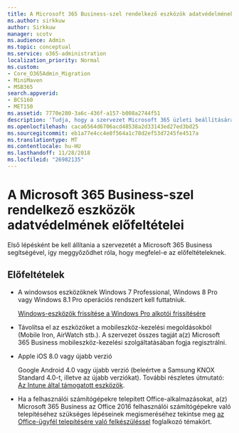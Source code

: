```yaml
---
title: A Microsoft 365 Business-szel rendelkező eszközök adatvédelmének előfeltételei
ms.author: sirkkuw
author: Sirkkuw
manager: scotv
ms.audience: Admin
ms.topic: conceptual
ms.service: o365-administration
localization_priority: Normal
ms.custom:
- Core_O365Admin_Migration
- MiniMaven
- MSB365
search.appverid:
- BCS160
- MET150
ms.assetid: 7770e280-3a6c-436f-a157-b008a2744f51
description: 'Tudja, hogy a szervezet Microsoft 365 üzleti beállítására szolgáló előzetes követelmények. '
ms.openlocfilehash: caca6564d6706acd48538a2d33143ed27ed3bd25
ms.sourcegitcommit: eb1a77e4cc4e8f564a1c78d2ef53d7245fe4517a
ms.translationtype: MT
ms.contentlocale: hu-HU
ms.lasthandoff: 11/28/2018
ms.locfileid: "26982135"
---
```

# <a name="pre-requisites-for-protecting-data-on-devices-with-microsoft-365-business"></a>A Microsoft 365 Business-szel rendelkező eszközök adatvédelmének előfeltételei

Első lépésként be kell állítania a szervezetét a Microsoft 365 Business segítségével, így meggyőződhet róla, hogy megfelel-e az előfeltételeknek.
  
## <a name="pre-requisites"></a>Előfeltételek

- A windowsos eszközöknek Windows 7 Professional, Windows 8 Pro vagy Windows 8.1 Pro operációs rendszert kell futtatniuk.
    
    [Windows-eszközök frissítése a Windows Pro alkotói frissítésére](upgrade-to-windows-pro-creators-update.md)
    
- Távolítsa el az eszközöket a mobileszköz-kezelési megoldásokból (Mobile Iron, AirWatch stb.). A szervezet összes tagját a(z) Microsoft 365 Business mobileszköz-kezelési szolgáltatásában fogja regisztrálni.
    
- Apple iOS 8.0 vagy újabb verzió
    
    Google Android 4.0 vagy újabb verzió (beleértve a Samsung KNOX Standard 4.0-t, illetve az újabb verziókat). További részletes útmutató: [Az Intune által támogatott eszközök](https://go.microsoft.com/fwlink/p/?linkid=852307).
    
- Ha a felhasználói számítógépekre telepített Office-alkalmazásokat, a(z) Microsoft 365 Business az Office 2016 felhasználói számítógépekre való telepítéséhez szükséges lépéseinek megismeréséhez tekintse meg [az Office-ügyfél telepítésére való felkészüléssel](prepare-for-office-client-deployment.md) foglalkozó témakört. 
    


